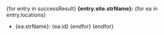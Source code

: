 {for entry in successResult}
**{entry.site.strName}:**
{for ea in entry.locations}
- {ea.strName}: {ea.id}
{endfor}
{endfor}